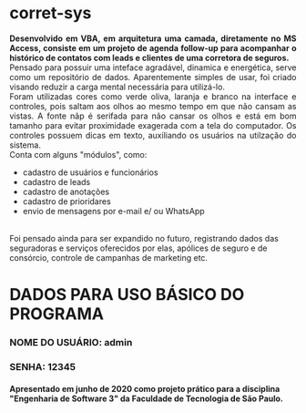 # corret-sys
  <p align="justify">
  <b> Desenvolvido em VBA, em arquitetura uma camada, diretamente no MS Access, consiste em um projeto de agenda follow-up para acompanhar o histórico de contatos com leads e       clientes de uma corretora de seguros.</b> <br/>
  Pensado para possuir uma inteface agradável, dinamica e energética, serve como um repositório de dados. Aparentemente simples de usar, foi criado visando reduzir a carga mental   necessária para utilizá-lo.<br/>
  Foram utilizadas cores como verde oliva, laranja e branco na interface e controles, pois saltam aos olhos ao mesmo tempo em que não cansam as vistas. A fonte nãp é serifada para   não cansar os olhos e está em bom tamanho para evitar proximidade exagerada com a tela do computador. Os controles possuem dicas em texto, auxiliando os usuários na utilzação do   sistema. <br/>
  Conta com alguns "módulos", como:
  <ul>
    <li>cadastro de usuários e funcionários</li>
    <li>cadastro de leads</li>
    <li>cadastro de anotações</li>
    <li>cadastro de prioridares</li>
    <li>envio de mensagens por e-mail e/ ou WhatsApp</li>
  </ul>
  <br/>
  Foi pensado ainda para ser expandido no futuro, registrando dados das seguradoras e serviços oferecidos por elas, apólices de seguro e de consórcio, controle de campanhas de       marketing etc.
  </p>
  <H1>DADOS PARA USO BÁSICO DO PROGRAMA</H1>
  <h3>NOME DO USUÁRIO: admin </h3>
  <h3>SENHA: 12345</h3>

  <h4>Apresentado em junho de 2020 como projeto prático para a disciplina "Engenharia de Software 3" da Faculdade de Tecnologia de São Paulo.<h4>
  </justify>
